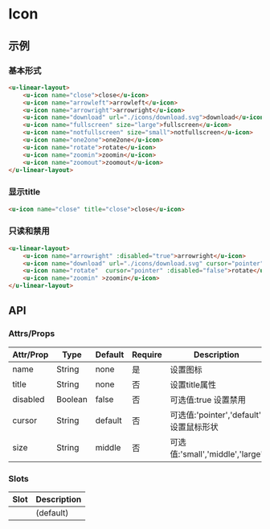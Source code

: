 # Icon

## 示例

### 基本形式

```html
<u-linear-layout>
    <u-icon name="close">close</u-icon>
    <u-icon name="arrowleft">arrowleft</u-icon>
    <u-icon name="arrowright">arrowright</u-icon>
    <u-icon name="download" url="./icons/download.svg">download</u-icon>
    <u-icon name="fullscreen" size="large">fullscreen</u-icon>
    <u-icon name="notfullscreen" size="small">notfullscreen</u-icon>
    <u-icon name="one2one">one2one</u-icon>
    <u-icon name="rotate">rotate</u-icon>
    <u-icon name="zoomin">zoomin</u-icon>
    <u-icon name="zoomout">zoomout</u-icon>
</u-linear-layout>
```

### 显示title

```html
<u-icon name="close" title="close">close</u-icon>
```

### 只读和禁用

```html
<u-linear-layout>
    <u-icon name="arrowright" :disabled="true">arrowright</u-icon>
    <u-icon name="download" url="./icons/download.svg" cursor="pointer">download</u-icon>
    <u-icon name="rotate"  cursor="pointer" :disabled="false">rotate</u-icon>
    <u-icon name="zoomin" >zoomin</u-icon>
</u-linear-layout>
```

## API

### Attrs/Props

Attr/Prop | Type    | Default | Require | Description
--------- | ------- | ------- | ------- | ------------------------------
name      | String  | none    | 是       | 设置图标
title     | String  | none    | 否       | 设置title属性
disabled  | Boolean | false   | 否       | 可选值:true 设置禁用
cursor    | String  | default | 否       | 可选值:'pointer','default' 设置鼠标形状
size      | String  | middle  | 否       | 可选值:'small','middle','large'

### Slots

Slot | Description
---- | -----------
     | (default)
